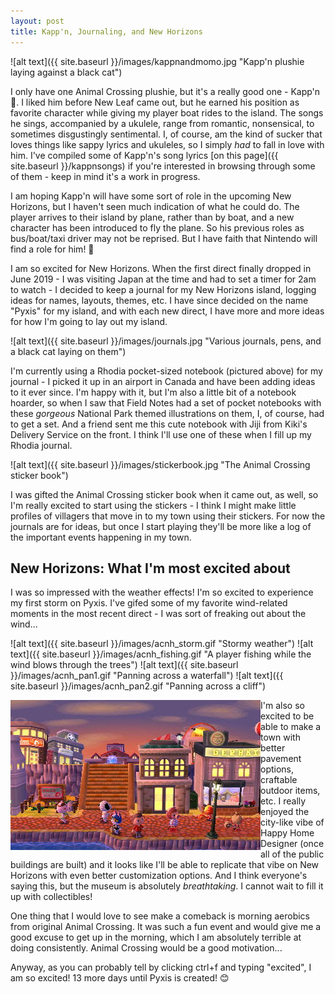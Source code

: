 ```yaml
---
layout: post
title: Kapp'n, Journaling, and New Horizons
---
```


![alt text]({{ site.baseurl }}/images/kappnandmomo.jpg "Kapp'n plushie laying against a black cat")

I only have one Animal Crossing plushie, but it's a really good one - Kapp'n 💚. I liked him before New Leaf came out, but he earned his position as favorite character while giving my player boat rides to the island. The songs he sings, accompanied by a ukulele, range from romantic, nonsensical, to sometimes disgustingly sentimental. I, of course, am the kind of sucker that loves things like sappy lyrics and ukuleles, so I simply *had* to fall in love with him. I've compiled some of Kapp'n's song lyrics [on this page]({{ site.baseurl }}/kappnsongs) if you're interested in browsing through some of them - keep in mind it's a work in progress. 

I am hoping Kapp'n will have some sort of role in the upcoming New Horizons, but I haven't seen much indication of what he could do. The player arrives to their island by plane, rather than by boat, and a new character has been introduced to fly the plane. So his previous roles as bus/boat/taxi driver may not be reprised. But I have faith that Nintendo will find a role for him! 🤞

I am so excited for New Horizons. When the first direct finally dropped in June 2019 - I was visiting Japan at the time and had to set a timer for 2am to watch - I decided to keep a journal for my New Horizons island, logging ideas for names, layouts, themes, etc. I have since decided on the name "Pyxis" for my island, and with each new direct, I have more and more ideas for how I'm going to lay out my island.

![alt text]({{ site.baseurl }}/images/journals.jpg "Various journals, pens, and a black cat laying on them")

I'm currently using a Rhodia pocket-sized notebook (pictured above) for my journal - I picked it up in an airport in Canada and have been adding ideas to it ever since. I'm happy with it, but I'm also a little bit of a notebook hoarder, so when I saw that Field Notes had a set of pocket notebooks with these *gorgeous* National Park themed illustrations on them, I, of course, had to get a set. And a friend sent me this cute notebook with Jiji from Kiki's Delivery Service on the front. I think I'll use one of these when I fill up my Rhodia journal. 

![alt text]({{ site.baseurl }}/images/stickerbook.jpg "The Animal Crossing sticker book")

I was gifted the Animal Crossing sticker book when it came out, as well, so I'm really excited to start using the stickers - I think I might make little profiles of villagers that move in to my town using their stickers. For now the journals are for ideas, but once I start playing they'll be more like a log of the important events happening in my town.

## New Horizons: What I'm most excited about

I was so impressed with the weather effects! I'm so excited to experience my first storm on Pyxis. I've gifed some of my favorite wind-related moments in the most recent direct - I was sort of freaking out about the wind...

![alt text]({{ site.baseurl }}/images/acnh_storm.gif "Stormy weather")
![alt text]({{ site.baseurl }}/images/acnh_fishing.gif "A player fishing while the wind blows through the trees")
![alt text]({{ site.baseurl }}/images/acnh_pan1.gif "Panning across a waterfall")
![alt text]({{ site.baseurl }}/images/acnh_pan2.gif "Panning across a cliff")

<img align="left" src="https://raw.githubusercontent.com/turtle-dog/turtle-dog.github.io/master/images/hhd_completed_town.jpg" alt="A completed city in Happy Home Designer"> I'm also so excited to be able to make a town with better pavement options, craftable outdoor items, etc. I really enjoyed the city-like vibe of Happy Home Designer (once all of the public buildings are built) and it looks like I'll be able to replicate that vibe on New Horizons with even better customization options. And I think everyone's saying this, but the museum is absolutely *breathtaking*. I cannot wait to fill it up with collectibles!

One thing that I would love to see make a comeback is morning aerobics from original Animal Crossing. It was such a fun event and would give me a good excuse to get up in the morning, which I am absolutely terrible at doing consistently. Animal Crossing would be a good motivation...

Anyway, as you can probably tell by clicking ctrl+f and typing "excited", I am so excited! 13 more days until Pyxis is created! 😊
